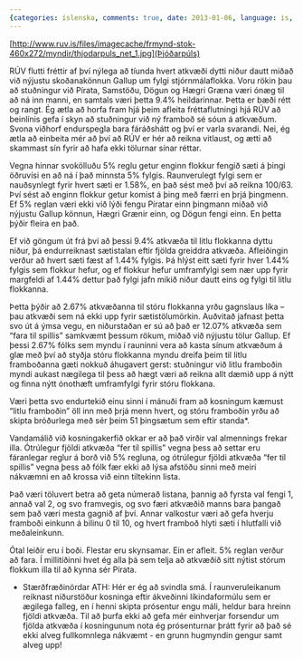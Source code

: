 ```yaml
---
{categories: íslenska, comments: true, date: 2013-01-06, language: is, title: 5% Reglan}
---
```


[http://www.ruv.is/files/imagecache/frmynd-stok-460x272/myndir/thjodarpuls_net_1.jpg](Þjóðarpúls)

RÚV flutti fréttir af því nýlega að tíunda hvert atkvæði dytti niður dautt miðað við nýjustu skoðanakönnun Gallup um fylgi stjórnmálaflokka. Voru rökin þau að stuðningur við Pírata, Samstöðu, Dögun og Hægri Græna væri ónæg til að ná inn manni, en samtals væri þetta 9.4% heildarinnar.
Þetta er bæði rétt og rangt. Ég ætla að horfa fram hjá þeim afleita fréttaflutningi hjá RÚV að beinlínis gefa í skyn að stuðningur við ný framboð sé sóun á atkvæðum. Svona viðhorf endurspegla bara fáráðshátt og því er varla svarandi. Nei, ég ætla að einbeita mér að því að RÚV er hér að reikna vitlaust, og ætti að skammast sín fyrir að hafa ekki tölurnar sínar réttar.

Vegna hinnar svokölluðu 5% reglu getur enginn flokkur fengið sæti á þingi öðruvísi en að ná í það minnsta 5% fylgis. Raunverulegt fylgi sem er nauðsynlegt fyrir hvert sæti er 1.58%, en það sést með því að reikna 100/63. Því sést að enginn flokkur getur komist á þing með færri en þrjá þingmenn. Ef 5% reglan væri ekki við lýði fengu Píratar einn þingmann miðað við nýjustu Gallup könnun, Hægri Grænir einn, og Dögun fengi einn. En þetta þýðir fleira en það.

Ef við göngum út frá því að þessi 9.4% atkvæða til litlu flokkanna dyttu niður, þá endurreiknast sætistalan eftir fjölda greiddra atkvæða. Afleiðingin verður að hvert sæti fæst af 1.44% fylgis. Þá hlýst eitt sæti fyrir hver 1.44% fylgis sem flokkur hefur, og ef flokkur hefur umframfylgi sem nær upp fyrir margfeldi af 1.44% dettur það fylgi jafn mikið niður dautt eins og fylgi til litlu flokkanna.

Þetta þýðir að 2.67% atkvæðanna til stóru flokkanna yrðu gagnslaus líka – þau atkvæði sem ná ekki upp fyrir sætistölumörkin. Auðvitað jafnast þetta svo út á ýmsa vegu, en niðurstaðan er sú að það er 12.07% atkvæða sem “fara til spillis” samkvæmt þessum rökum, miðað við nýjustu tölur Gallup.
Ef þessi 2.67% fólks sem myndu í rauninni vera að kasta sínum atkvæðum á glæ með því að styðja stóru flokkanna myndu dreifa þeim til litlu framboðanna gæti nokkuð áhugavert gerst: stuðningur við litlu framboðin myndi aukast nægilega til þess að hægt væri að reikna allt dæmið upp á nýtt og finna nýtt ónothæft umframfylgi fyrir stóru flokkana.

Væri þetta svo endurtekið einu sinni í mánuði fram að kosningum kæmust “litlu framboðin” öll inn með þrjá menn hvert, og stóru framboðin yrðu að skipta bróðurlega með sér þeim 51 þingsætum sem eftir standa*.

Vandamálið við kosningakerfið okkar er að það virðir val almennings frekar illa. Ótrúlegur fjöldi atkvæða “fer til spillis” vegna þess að settar eru fáranlegar reglur á borð við 5% regluna, og ótrúlegur fjöldi atkvæða “fer til spillis” vegna þess að fólk fær ekki að lýsa afstöðu sinni með meiri nákvæmni en að krossa við einn tiltekinn lista.

Það væri töluvert betra að geta númerað listana, þannig að fyrsta val fengi 1, annað val 2, og svo framvegis, og svo færi atkvæðið manns bara þangað sem það væri mesta gagnið af því. Annar valkostur væri að gefa hverju framboði einkunn á bilinu 0 til 10, og hvert framboð hlyti sæti í hlutfalli við meðaleinkunn.

Ótal leiðir eru í boði. Flestar eru skynsamar. Ein er afleit. 5% reglan verður að fara. Í millitíðinni hvet ég alla þá sem telja að atkvæðið sitt nýtist stórum flokkum illa til að kynna sér Pírata.
 
* Stærðfræðinördar ATH: Hér er ég að svindla smá. Í raunveruleikanum reiknast niðurstöður kosninga eftir ákveðinni líkindaformúlu sem er ægilega falleg, en í henni skipta prósentur engu máli, heldur bara hreinn fjöldi atkvæða. Til að þurfa ekki að gefa mér einhverjar forsendur um fjölda atkvæða í kosningunum nota ég prósenturnar þrátt fyrir að það sé ekki alveg fullkomnlega nákvæmt - en grunn hugmyndin gengur samt alveg upp!
